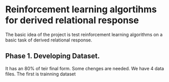 # Reinforcement learning algortihms for derived relational response
The basic idea of the project is test reinforcement learning algorithms on a basic task of derived relational response.

## Phase 1. Developing Dataset.
It has an 80% of teir final form. Some chenges are needed. 
We have 4 data files. 
The first is trainning dataset

##
